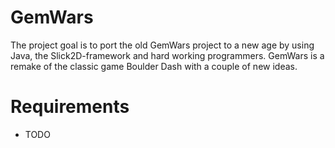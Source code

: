 GemWars
=======

The project goal is to port the old GemWars project to a new age by using Java, the Slick2D-framework and hard working programmers.
GemWars is a remake of the classic game Boulder Dash with a couple of new ideas.

Requirements
============

 * TODO
